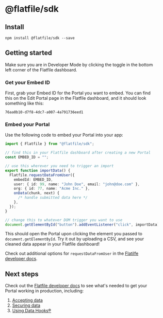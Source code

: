 # @flatfile/sdk

## Install
```
npm install @flatfile/sdk --save
```

## Getting started

Make sure you are in Developer Mode by clicking the toggle in the bottom left corner of the Flatfile dashboard.

### Get your Embed ID

First, grab your Embed ID for the Portal you want to embed. You can find this on the Edit Portal page in the Flatfile dashboard, and it should look something like this:

`76aa0b10-d7f8-4dc7-a007-4a791736eed1`

### Embed your Portal

Use the following code to embed your Portal into your app:

```ts
import { Flatfile } from "@flatfile/sdk";

// find this in your Flatfile dashboard after creating a new Portal
const EMBED_ID = "";

// use this wherever you need to trigger an import
export function importData() {
  Flatfile.requestDataFromUser({
    embedId: EMBED_ID,
    user: { id: 99, name: "John Doe", email: "john@doe.com" },
    org: { id: 77, name: "Acme Inc." },
    onData(chunk, next) {
      /* handle submitted data here */
    },
  });
}

// change this to whatever DOM trigger you want to use
document.getElementById("button").addEventListener("click", importData);
```

This should open the Portal upon clicking the element you passed to `document.getElementById`. Try it out by uploading a CSV, and see your cleaned data appear in your Flatfile dashboard!

Check out additional options for `requestDataFromUser` in the [Flatilfe developer docs](https://flatfile.com/docs/embedding-flatfile/accepting-data/#options).

## Next steps

Check out the [Flatfile developer docs](https://flatfile.com/docs) to see what's needed to get your Portal working in production, including:

1. [Accepting data](https://flatfile.com/docs/embedding-flatfile/accepting-data)
2. [Securing data](https://flatfile.com/docs/embedding-flatfile/securing-data/)
3. [Using Data Hooks®](https://flatfile.com/docs/data-hooks/overview/)

